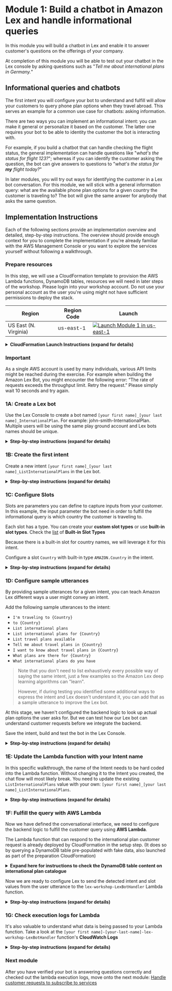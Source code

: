 # Module 1: Build a chatbot in Amazon Lex and handle informational queries

In this module you will build a chatbot in Lex and enable it to answer customer's questions on the offerings of your company.

At completion of this module you will be able to test out your chatbot in the Lex console by asking questions such as "*Tell me about international plans in Germany.*"

##  Informational queries and chatbots
The first intent you will configure your bot to understand and fulfill will allow your customers to query phone plan options when they travel abroad. This serves an example for a common use case for chatbots: asking information.

There are two ways you can implement an informational intent: you can make it general or personalize it based on the customer. The latter one requires your bot to be able to identity the customer the bot is interacting with.

For example, if you build a chatbot that can handle checking the flight status, the general implementation can handle questions like "*what's the status for flight 123?*"; whereas if you can identify the customer asking the question, the bot can give answers to questions to "*what's the status for* ***my*** *flight today?*"

In later modules, you will try out ways for identifying the customer in a Lex bot conversation. For this module, we will stick with a general information query: what are the available phone plan options for a given country the customer is traveling to? The bot will give the same answer for anybody that asks the same question.



## Implementation Instructions

Each of the following sections provide an implementation overview and detailed, step-by-step instructions. The overview should provide enough context for you to complete the implementation if you're already familiar with the AWS Management Console or you want to explore the services yourself without following a walkthrough.

### Prepare resources

In this step, we will use a CloudFormation template to provision the AWS Lambda functions, DynamoDB tables, resources we will need in later steps of the workshop.
Please login into your workshop account. Do not use your personal account as the user you're using might not have sufficient permissions to deploy the stack.

Region| Region Code | Launch
------|------|-------
US East (N. Virginia) |   <span style="font-family:'Courier';">us-east-1</span> | [![Launch Module 1 in us-east-1](http://docs.aws.amazon.com/AWSCloudFormation/latest/UserGuide/images/cloudformation-launch-stack-button.png)](https://console.aws.amazon.com/cloudformation/home?region=us-east-1#/stacks/new?stackName=lex-workshop&templateURL=https://s3.amazonaws.com/lex-customerservice-workshop/setup.yaml)


<details>
<summary><strong>CloudFormation Launch Instructions (expand for details)</strong></summary><p>

1. Click the **Launch Stack** link above.

1. Click **Next** on the Select Template page.

1. **Important!** Change the default name of the template and include a prefix with your first and last name.
Example: john-smith-lex-workshop.

1. On the Options page, leave all the defaults and click **Next**.

1. On the Review page, check the boxes to acknowledge that CloudFormation will create IAM resources.

	<img src="images/cloudformation-changeset.png" alt="" width="120%">

1. Click **Create Change Set**.

	> Note the CloudFormation template we've provided is written using [AWS SAM](https://github.com/awslabs/serverless-application-model/blob/master/versions/2016-10-31.md) (AWS Serverless Application Model). SAM simplifies how to define functions, APIs, etc. for serverless applications, as well as some features for these services like environment variables. When deploying SAM templates in CloudFormation template, a transform step is required to convert the SAM template into standard CloudFormation, thus you must click the **Create Change Set** button to make the transform happen.

1. Wait for the change set to finish computing changes and click **Execute**

1. Let the CloudFormation launch resources in the background, you don't need to wait for it to finish before proceeding to the next step.


</p></details>

### Important
As a single AWS account is used by many individuals, various API limits might be reached during the exercise.
For example when building the Amazon Lex Bot, you might encounter the following error:
“The rate of requests exceeds the throughput limit. Retry the request.”
Please simply wait 10 seconds and try again.

### 1A: Create a Lex bot

Use the Lex Console to create a bot named `[your first name]_[your last name]_InternationalPlan`.
For example: john-smith-InternationalPlan.
Multiple users will be using the same play ground account and Lex bots names should be unique.

<details>
<summary><strong>Step-by-step instructions (expand for details)</strong></summary><p>

1. Go to the Lex [Console](https://console.aws.amazon.com/lex/home?region=us-east-1).

1.  If it's your first time creating Lex chatbots, click **Get Started**.

	If you have created Lex bots before, click **Create** under the **Bots** tab.

1. Pick **Custom bot (create your own).**

1. Fill in the form:

	For **Bot name**, use `InternationalPlan`

	For **Output voice**, pick `Joanna`

	For **Session timeout**, use 10 minutes

	> This is how long your session context will be maintained so your user don't have to verify their identity again if they are interacting with the same bot and device in that time period.

	For **COPPA**, pick `No`.

1. Click **Create**
</details>

### 1B: Create the first intent

Create a new intent `[your first name]_[your last name]_ListInternationalPlans` in the Lex bot.

<details>
<summary><strong>Step-by-step instructions (expand for details)</strong></summary><p>

1. In the `[your first name]_[your last name]_InternationalPlan` Lex bot you just created, click **+Create Intent**

1. Pick **Create new intent**

1. Give the intent a name, `[your first name]_[your last name]_ListInternationalPlans`, then click **Add**

</details>

### 1C: Configure Slots

Slots are parameters you can define to capture inputs from your customer. In this example, the input parameter the bot need in order to fulfill the informational query is which country the customer is traveling to.

Each slot has a type. You can create your **custom slot types** or use **built-in slot types**. Check the [list](http://docs.aws.amazon.com/lex/latest/dg/howitworks-builtins-slots.html) of **Built-in Slot Types**

Because there is a built-in slot for country names, we will leverage it for this intent.

Configure a slot `Country` with built-in type `AMAZON.Country` in the intent.

<details>
<summary><strong>Step-by-step instructions (expand for details)</strong></summary><p>

1. In the **Slots** section of the `[your first name]_[your last name]_ListInternationalPlans` intent, fill in `Country` for the slot **Name**

1. Select `AMAZON.Country` for **Slot type**

1. For **Prompt**, put in `Which country are you traveling to?`

1. Tick the "required" box on the left of the Slot row.

1. Click the (+) sign to add the slot

	![screenshot for after configuring slot](images/slot-config.png)

</details>

### 1D: Configure sample utterances

By providing sample utterances for a given intent, you can teach Amazon Lex different ways a user might convey an intent.

Add the following sample utterances to the intent:

* `I'm traveling to ​{Country}​`
* `to ​{Country}​`
* `List international plans`
* `List international plans for {Country}`
* `List travel plans available`
* `Tell me about travel plans in ​{Country}​`
* `I want to know about travel plans in ​{Country}​`
* `What plans are there for ​{Country}​`
* `What international plans do you have`

> Note that you don't need to list exhaustively every possible way of saying the same intent, just a few examples so the Amazon Lex deep learning algorithms can "learn".
>
> However, if during testing you identified some additional ways to express the intent and Lex doesn't understand it, you can add that as a sample utterance to improve the Lex bot.

At this stage, we haven't configured the backend logic to look up actual plan options the user asks for. But we can test how our Lex bot can understand customer requests before we integrate the backend.

Save the intent, build and test the bot in the Lex Console.  


<details>
<summary><strong>Step-by-step instructions (expand for details)</strong></summary><p>

1. Click **Save Intent** to save the intent configuration

1. Click **Build** at the top right of the page to build the bot

1. Once the build complete, use the **Test Bot** window to test different ways customer may ask about international plans for the countries they are traveling to. Verify that the bot is able to detect the intent.

	In the below example, the user utterance contains the slot value, which Lex was able to detect:

	<img src="images/test-utterance-including-slot.png" alt="" width="50%">

	In this below example, the user didn't tell the country he/she is inquiring about, Lex will use the **prompt** we configured for this slot to get this info from the user:

	<img src="images/test-utterance-with-slot-solicitation.png" alt="" width="50%">

</details>

### 1E: Update the Lambda function with your Intent name

In this specific walkthrough, the name of the Intent needs to be hard coded into the Lambda function.
Without changing it to the Intent you created, the chat flow will most likely break.
You need to update the existing `ListInternationalPlans` value with your own: `[your first name]_[your last name]_ListInternationalPlans`.

<details>
<summary><strong>Step-by-step instructions (expand for details)</strong></summary><p>

1. Navigate to the Lambda service console

1. Find the Lambda function that was deployed by your CloudFormation stack. It should have your personal prefix.
Example: john-smith-lex-workshop-LexBotHandler.
It will have a suffix of: LexBotHandler. Please make sure that you pick the correct Lambda function.

1. Find `ListInternationalPlans` in the code editor and replace it with your Intent name (`[your first name]_[your last name]_ListInternationalPlans`).

1. Save the function before existing.

</details>



### 1F: Fulfill the query with AWS Lambda

Now we have defined the conversational interface, we need to configure the backend logic to fulfill the customer query using **AWS Lambda**.

The Lambda function that can respond to the international plan customer request is already deployed by CloudFormation in the setup step. (It does so by querying a DynamoDB table pre-populated with fake data, also launched as part of the preparation CloudFormation)

<details>
<summary><strong>Expand here for instructions to check the DynamoDB table content on international plan catalogue</strong></summary><p>

1. Go to the [DynamoDB console](https://console.aws.amazon.com/dynamodb/home)

1. Select the table name starting with `lex-workshop-TravelPlanCatalog`

	<img src="images/plan-catalog-table.png" alt="ddb plan catalogue table" width="100%">

1. You should see a list of pre-populated fake international plans. (Additional columns such as price per text are provided so you can use it to extend the bot. e.g. add a `GetPlanDetails` intent)

	<img src="images/plan-catalog-details.png" alt="configure the pin slot" width="100%">

</details>

Now we are ready to configure Lex to send the detected intent and slot values from the user utterance to the `lex-workshop-LexBotHandler` Lambda function.

<details>
<summary><strong>Step-by-step instructions (expand for details)</strong></summary><p>

1. In the **Fulfillment** section of the intent, choose **AWS Lambda function** and use the selector to pick the `lex-workshop-LexBotHandler` function

	<img src="images/pick-lambda.png" alt="" width="60%">

	> There are a handful of other Lambda functions the CloudFormation template created and that they all begin with `lex-workshop`, so be sure to select the right one.

1. Click **OK** to give Lex permission to invoke the Lambda function.
	![alt text](images/confirm-lambda-permission.png)

1. Save the intent by clicking **Save intent**

1. Build the bot again by clicking **Build**

1. Test the bot

	<img src="images/after-lambda-integration.png" width="50%">

	> The plan data is randomly generated and loaded into a dynamoDB table by the CloudFormation. It might not always make economic sense.

1. Feel free to test the voice interaction in the Console as well.

</details>


### 1G: Check execution logs for Lambda


It's also valuable to understand what data is being passed to your Lambda function. Take a look at the `[your first name]-[your-last-name]-lex-workshop-LexBotHandler` function's **CloudWatch Logs**

<details>
<summary><strong>Step-by-step instructions (expand for details)</strong></summary><p>

1. Go to the Lambda [console](https://console.aws.amazon.com/lambda/home)

1. Find the `lex-workshop-LexBotHandler` function and click on it

1. Go to the **Monitoring** tab

1. Click **View logs in CloudWatch**

1. Click on the latest log stream

1. Find the log line that logs the input into the lambda function:

	![lambda screenshot](images/lambda-cwl.png)

1. Observe the fields being passed from Lex to Lambda: `userId`, `bot`, `inputTranscript`, name of the intent, and slots identified. See documentation [here](http://docs.aws.amazon.com/lex/latest/dg/lambda-input-response-format.html) on detailed explanation of all available fields.

	> A note on the `userId` field:
	>
	> Think of it as a session identifier used to distinguish conversations or threads. If you are building integration using Lex's API directly, see documentation [here](http://docs.aws.amazon.com/lex/latest/dg/API_runtime_PostText.html#API_runtime_PostText_RequestParameters) on deciding what value to use for the user ID field.
	> For natively supported messaging platforms, the userID is filled for you by the integration (e.g. the user's phone number is used as `userId` in the case of Twilio SMS.)

</details>

### Next module


After you have verified your bot is answering questions correctly and checked out the lambda execution logs, move onto the next module: [Handle customer requests to subscribe to services](../02_LexBotSubscribeService)
